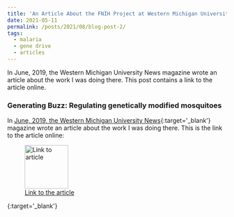 ```yaml
---
title: 'An Article About the FNIH Project at Western Michigan University'
date: 2021-05-11
permalink: /posts/2021/08/blog-post-2/
tags:
  - malaria
  - gene drive
  - articles
---
```

In June, 2019, the Western Michigan University News magazine wrote an article about the work I was doing there. This post contains a link to the article online.

### Generating Buzz: Regulating genetically modified mosquitoes

In [June, 2019, the Western Michigan University News](https://wmich.edu/news/2019/06){:target='_blank'} magazine wrote an article about the work I was doing there. This is the link to the article online: [<figure><img src="https://marvel-b1-cdn.bc0a.com/f00000000211688/wmich.edu/sites/default/files/styles/330w/public/images/u2820/2019/BUG08882.JPG?itok=7I7MCtHT" alt="Link to article" width="100"/><figcaption>Link to the article</figcaption></figure>](https://wmich.edu/news/2019/06/57059){:target='_blank'}
